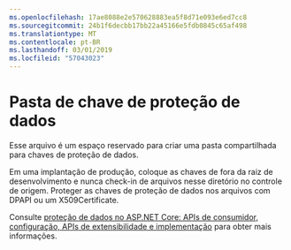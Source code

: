 ```yaml
---
ms.openlocfilehash: 17ae8088e2e570628883ea5f8d71e093e6ed7cc8
ms.sourcegitcommit: 24b1f6decbb17bb22a45166e5fdb0845c65af498
ms.translationtype: MT
ms.contentlocale: pt-BR
ms.lasthandoff: 03/01/2019
ms.locfileid: "57043023"
---
```

# <a name="data-protection-key-folder"></a>Pasta de chave de proteção de dados

Esse arquivo é um espaço reservado para criar uma pasta compartilhada para chaves de proteção de dados.

Em uma implantação de produção, coloque as chaves de fora da raiz de desenvolvimento e nunca check-in de arquivos nesse diretório no controle de origem. Proteger as chaves de proteção de dados nos arquivos com DPAPI ou um X509Certificate.

Consulte [proteção de dados no ASP.NET Core: APIs de consumidor, configuração, APIs de extensibilidade e implementação](https://docs.microsoft.com/aspnet/core/security/data-protection/) para obter mais informações.
